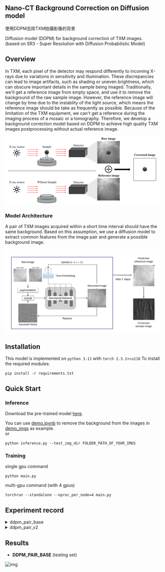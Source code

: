 ## Nano-CT Background Correction on Diffusion model

使用DDPM去除TXM拍攝影像的背景  

Diffusion model (DDPM) for background correction of TXM images.  
(based on SR3 - Super Resolution with Diffusion Probabilistic Model)

## Overview  

In TXM, each pixel of the detector may respond differently to incoming X-rays due to variations in sensitivity and illumination. These discrepancies can lead to image artifacts, such as shading or uneven brightness, which can obscure important details in the sample being imaged. Traditionally, we'll get a reference image from empty space, and use it to remove the background of the raw sample image. However, the reference image will change by time due to the instablity of the light source, which means the reference image should be take as frequently as possible. Because of the limitation of the TXM equipment, we can't get a reference during the imaging process of a mosaic or a tomography. Therefore, we develop a background correction model based on DDPM to achieve high quality TXM images postprocessing without actual reference image.  

![img](figs/background_correction.png)

### Model Architecture 

A pair of TXM images acquired within a short time interval should have the same background. Based on this assumption, we use a diffusion model to extract common features from the image pair and generate a possible background image.

![img](figs/architecture.png)

## Installation  

This model is implemented on `python 3.11` with `torch 2.3.1+cu118` 
To install the required modules:  
```
pip install -r requirements.txt
```

## Quick Start  

### Inference

Download the pre-trained model [here]().

You can use [demo.ipynb](demo.ipynb) to remove the background from the images in [demo_imgs](demo_imgs) as example.  
or  
```
python inference.py --test_img_dir FOLDER_PATH_OF_YOUR_IMGS
```

### Training

single gpu command
```
python main.py
```

multi-gpu command (with 4 gpus) 
```
torchrun --standalone --nproc_per_node=4 main.py
```

## Experiment record  

<details>
<summary>ddpm_pair_base</summary>

模型結構使用較高的channels數及較低的深度，DDPM的參數則用原論文的設定。而且`uncon_ratio`一定要至少設到0.5以上，不然產生出來的reference會很容易抓到樣本的特徵。
</details>

<details>
<summary>ddpm_pair_v2</summary>

增加了模型深度並砍了channel數，減少了self-attention的計算負擔，並維持跟`ddpm_pair_base`同等的預測能力
</details>

## Results

* **DDPM_PAIR_BASE** (testing set)  
  
![img](figs/ddpm_pair_base.png)